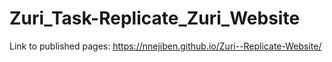 # Zuri_Task-Replicate_Zuri_Website

Link to published pages: https://nnejiben.github.io/Zuri--Replicate-Website/
